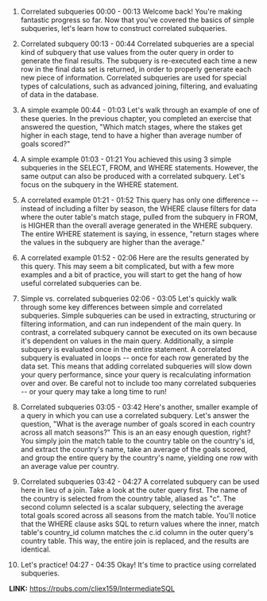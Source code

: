 1. Correlated subqueries
00:00 - 00:13
Welcome back! You're making fantastic progress so far. Now that you've covered the basics of simple subqueries, let's learn how to construct correlated subqueries.

2. Correlated subquery
00:13 - 00:44
Correlated subqueries are a special kind of subquery that use values from the outer query in order to generate the final results. The subquery is re-executed each time a new row in the final data set is returned, in order to properly generate each new piece of information. Correlated subqueries are used for special types of calculations, such as advanced joining, filtering, and evaluating of data in the database.

3. A simple example
00:44 - 01:03
Let's walk through an example of one of these queries. In the previous chapter, you completed an exercise that answered the question, "Which match stages, where the stakes get higher in each stage, tend to have a higher than average number of goals scored?"

4. A simple example
01:03 - 01:21
You achieved this using 3 simple subqueries in the SELECT, FROM, and WHERE statements. However, the same output can also be produced with a correlated subquery. Let's focus on the subquery in the WHERE statement.

5. A correlated example
01:21 - 01:52
This query has only one difference -- instead of including a filter by season, the WHERE clause filters for data where the outer table's match stage, pulled from the subquery in FROM, is HIGHER than the overall average generated in the WHERE subquery. The entire WHERE statement is saying, in essence, "return stages where the values in the subquery are higher than the average."

6. A correlated example
01:52 - 02:06
Here are the results generated by this query. This may seem a bit complicated, but with a few more examples and a bit of practice, you will start to get the hang of how useful correlated subqueries can be.

7. Simple vs. correlated subqueries
02:06 - 03:05
Let's quickly walk through some key differences between simple and correlated subqueries. Simple subqueries can be used in extracting, structuring or filtering information, and can run independent of the main query. In contrast, a correlated subquery cannot be executed on its own because it's dependent on values in the main query. Additionally, a simple subquery is evaluated once in the entire statement. A correlated subquery is evaluated in loops -- once for each row generated by the data set. This means that adding correlated subqueries will slow down your query performance, since your query is recalculating information over and over. Be careful not to include too many correlated subqueries -- or your query may take a long time to run!

8. Correlated subqueries
03:05 - 03:42
Here's another, smaller example of a query in which you can use a correlated subquery. Let's answer the question, "What is the average number of goals scored in each country across all match seasons?" This is an an easy enough question, right? You simply join the match table to the country table on the country's id, and extract the country's name, take an average of the goals scored, and group the entire query by the country's name, yielding one row with an average value per country.

9. Correlated subqueries
03:42 - 04:27
A correlated subquery can be used here in lieu of a join. Take a look at the outer query first. The name of the country is selected from the country table, aliased as "c". The second column selected is a scalar subquery, selecting the average total goals scored across all seasons from the match table. You'll notice that the WHERE clause asks SQL to return values where the inner, match table's country_id column matches the c.id column in the outer query's country table. This way, the entire join is replaced, and the results are identical.

10. Let's practice!
04:27 - 04:35
Okay! It's time to practice using correlated subqueries.

**LINK:** https://rpubs.com/cliex159/IntermediateSQL
